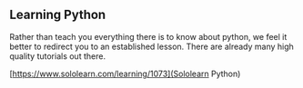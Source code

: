 ## Learning Python

Rather than teach you everything there is to know about python, we feel it better to redirect you to an established lesson. There are already many high quality tutorials out there. 

[https://www.sololearn.com/learning/1073](Sololearn Python)